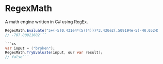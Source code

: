 # RegexMath
A math engine written in C# using RegEx.
```cs
RegexMath.Evaluate("5+(-5(0.431e4*(5)(4)))*3.430e2(.509194e-5)-40.05245");
// -787.80921602```

```cs
var input = ("broken");
RegexMath.TryEvaluate(input, our var result);
// false```

